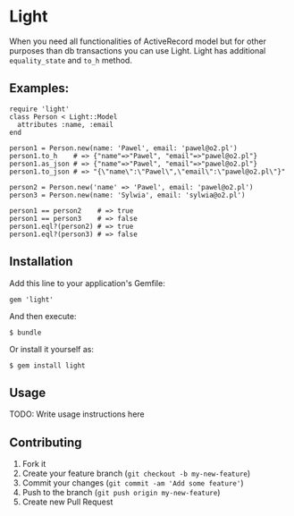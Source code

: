 # Light

When you need all functionalities of ActiveRecord model but for other purposes than db transactions you can use Light. Light has additional `equality_state` and `to_h` method.

## Examples:

```
require 'light'
class Person < Light::Model
  attributes :name, :email
end

person1 = Person.new(name: 'Pawel', email: 'pawel@o2.pl')
person1.to_h    # => {"name"=>"Pawel", "email"=>"pawel@o2.pl"}
person1.as_json # => {"name"=>"Pawel", "email"=>"pawel@o2.pl"}
person1.to_json # => "{\"name\":\"Pawel\",\"email\":\"pawel@o2.pl\"}"

person2 = Person.new('name' => 'Pawel', email: 'pawel@o2.pl')
person3 = Person.new(name: 'Sylwia', email: 'sylwia@o2.pl')

person1 == person2    # => true
person1 == person3    # => false
person1.eql?(person2) # => true 
person1.eql?(person3) # => false
```

## Installation

Add this line to your application's Gemfile:

    gem 'light'

And then execute:

    $ bundle

Or install it yourself as:

    $ gem install light

## Usage

TODO: Write usage instructions here

## Contributing

1. Fork it
2. Create your feature branch (`git checkout -b my-new-feature`)
3. Commit your changes (`git commit -am 'Add some feature'`)
4. Push to the branch (`git push origin my-new-feature`)
5. Create new Pull Request
